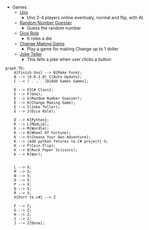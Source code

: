 * Games
  * [Uno](https://github.com/Travis-Findley/Uno)
    * Uno 2-4 players online eventualy, normal and flip, with AI.
  * [Random Number Guesser](https://github.com/Travis-Findley/RandomNumbGuess)
    * Guess the random number
  * [Dice Role](https://github.com/Travis-Findley/DiceRole/blob/main/README.md)
    * It roles a die
  * [Change Making Game](https://github.com/Travis-Findley/ChangeGame)
    * Play a game for making Change up to 1 doller
  * [Joke Teller](https://github.com/Travis-Findley/JokeTeller)
    * This tells a joke when user clicks a button
  

```mermaid
graph TD;
    A[Finish Uno] --> B{Make Form};
    B --> |0.0.1.0| C{Auto Update};
    C --> |`.`.`.`|D[Add Games Games];

    D --> E{C# Class};
    E --> F(Uno);
    E --> G(Random Number Guesser);
    E --> H(Change Making Game);
    E --> I(Joke Teller);
    E --> J(Dice Role);

    D --> K{Python};
    K --> L(MadLib);
    K --> M(Wordle);
    K --> N(Wheel Of Fortune);
    K --> O(Choose Your Own Adventure);
    K --> |Add python fetures to C# project| G;
    K --> P(Coin Flip);
    K --> Q(Rock Paper Scissors);
    K --> R(War);


    L --> X;
    M --> X;
    N --> X;
    O --> X;
    P --> X;
    Q --> X;
    R --> X;
    X{Port to c#} --> Z

    F --> Z;
    G --> Z;
    H --> Z;
    I --> Z;
    J --> Z[Done];
```
